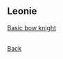 ## Leonie
[Basic bow knight](https://rocdoc2.github.io/fe3h-discord-builds/Leonie-Bow-Knight.html)
<br><br>

[Back](https://rocdoc2.github.io/fe3h-discord-builds/Golden-Deer.html)
